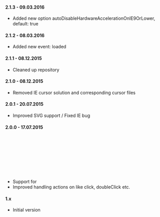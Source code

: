 #### 2.1.3 - 09.03.2016
- Added new option autoDisableHardwareAccelerationOnIE9OrLower, default: true


#### 2.1.2 - 08.03.2016
- Added new event: loaded


#### 2.1.1 - 08.12.2015
- Cleaned up repository


#### 2.1.0 - 08.12.2015
- Removed IE cursor solution and corresponding cursor files


#### 2.0.1 - 20.07.2015
- Improved SVG support / Fixed IE bug


#### 2.0.0 - 17.07.2015
- Support for <svg> element
- Improved handling actions on like click, doubleClick etc.


#### 1.x
- Initial version
